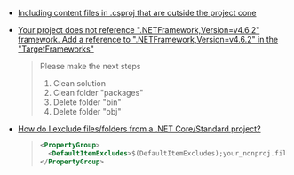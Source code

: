- [Including content files in .csproj that are outside the project cone](https://stackoverflow.com/questions/1292351/including-content-files-in-csproj-that-are-outside-the-project-cone)

- [Your  project does not reference ".NETFramework,Version=v4.6.2" framework.  Add a reference to ".NETFramework,Version=v4.6.2" in the  "TargetFrameworks"](https://stackoverflow.com/questions/52833741/your-project-does-not-reference-netframework-version-v4-6-2-framework-add-a)

  > Please make the next steps
  >
  > 1. Clean solution 
  > 2. Clean folder "packages" 
  > 3. Delete folder "bin" 
  > 4. Delete folder "obj"

- [How do I exclude files/folders from a .NET Core/Standard project?](https://stackoverflow.com/questions/43173811/how-do-i-exclude-files-folders-from-a-net-core-standard-project)

  > ```xml
  > <PropertyGroup>
  >   <DefaultItemExcludes>$(DefaultItemExcludes);your_nonproj.file;a\**\*.pattern</DefaultItemExcludes>
  > </PropertyGroup>
  > ```

